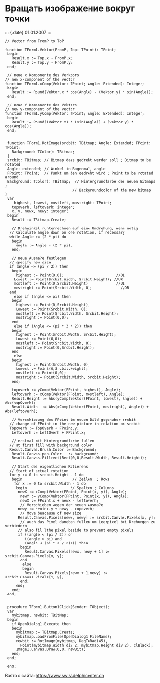Вращать изображение вокруг точки
================================

::: {.date}
01.01.2007
:::

    // Vector from FromP to ToP 
     
    function TForm1.Vektor(FromP, Top: TPoint): TPoint;
     begin
       Result.x := Top.x - FromP.x;
       Result.y := Top.y - FromP.y;
     end;
     
     // neue x Komponente des Verktors 
    // new x-component of the vector 
    function TForm1.xComp(Vektor: TPoint; Angle: Extended): Integer;
     begin
       Result := Round(Vektor.x * cos(Angle) - (Vektor.y) * sin(Angle));
     end;
     
     // neue Y-Komponente des Vektors 
    // new y-component of the vector 
    function TForm1.yComp(Vektor: TPoint; Angle: Extended): Integer;
     begin
       Result := Round((Vektor.x) * (sin(Angle)) + (vektor.y) * cos(Angle));
     end;
     
     
     function TForm1.RotImage(srcbit: TBitmap; Angle: Extended; FPoint: TPoint;
       Background: TColor): TBitmap;
     { 
     srcbit: TBitmap; // Bitmap dass gedreht werden soll ; Bitmap to be rotated 
     Angle: extended; // Winkel in Bogenma?, angle 
     FPoint: TPoint;  // Punkt um den gedreht wird ; Point to be rotated around 
     Background: TColor): TBitmap;  // Hintergrundfarbe des neuen Bitmaps ; 
                                   // Backgroundcolor of the new bitmap 
    }
     var
        highest, lowest, mostleft, mostright: TPoint;
       topoverh, leftoverh: integer;
       x, y, newx, newy: integer;
     begin
       Result := TBitmap.Create;
     
       // Drehwinkel runterrechnen auf eine Umdrehung, wenn notig 
      // Calculate angle down on one rotation, if necessary 
      while Angle >= (2 * pi) do
       begin
         angle := Angle - (2 * pi);
       end;
     
       // neue Ausma?e festlegen 
      // specify new size 
      if (angle <= (pi / 2)) then
       begin
         highest := Point(0,0);                        //OL 
        Lowest := Point(Srcbit.Width, Srcbit.Height); //UR 
        mostleft := Point(0,Srcbit.Height);            //UL 
        mostright := Point(Srcbit.Width, 0);             //OR 
      end
        else if (angle <= pi) then
       begin
         highest := Point(0,Srcbit.Height);
         Lowest := Point(Srcbit.Width, 0);
         mostleft := Point(Srcbit.Width, Srcbit.Height);
         mostright := Point(0,0);
       end
        else if (Angle <= (pi * 3 / 2)) then
       begin
         highest := Point(Srcbit.Width, Srcbit.Height);
         Lowest := Point(0,0);
         mostleft := Point(Srcbit.Width, 0);
         mostright := Point(0,Srcbit.Height);
       end
        else
       begin
         highest := Point(Srcbit.Width, 0);
         Lowest := Point(0,Srcbit.Height);
         mostleft := Point(0,0);
         mostright := Point(Srcbit.Width, Srcbit.Height);
       end;
     
       topoverh := yComp(Vektor(FPoint, highest), Angle);
       leftoverh := xComp(Vektor(FPoint, mostleft), Angle);
       Result.Height := Abs(yComp(Vektor(FPoint, lowest), Angle)) + Abs(topOverh);
       Result.Width  := Abs(xComp(Vektor(FPoint, mostright), Angle)) + Abs(leftoverh);
     
       // Verschiebung des FPoint im neuen Bild gegenuber srcbit 
      // change of FPoint in the new picture in relation on srcbit 
      Topoverh := TopOverh + FPoint.y;
       Leftoverh := LeftOverh + FPoint.x;
     
       // erstmal mit Hintergrundfarbe fullen 
      // at first fill with background color 
      Result.Canvas.Brush.Color := Background;
       Result.Canvas.pen.Color   := background;
       Result.Canvas.Fillrect(Rect(0,0,Result.Width, Result.Height));
     
       // Start des eigentlichen Rotierens 
      // Start of actual rotation 
      for y := 0 to srcbit.Height - 1 do
       begin                       // Zeilen  ; Rows 
        for x := 0 to srcbit.Width - 1 do
         begin                    // Spalten ; Columns 
          newX := xComp(Vektor(FPoint, Point(x, y)), Angle);
           newY := yComp(Vektor(FPoint, Point(x, y)), Angle);
           newX := FPoint.x + newx - leftoverh;
           // Verschieben wegen der neuen Ausma?e 
          newy := FPoint.y + newy - topoverh;
           // Move beacause of new size 
          Result.Canvas.Pixels[newx, newy] := srcbit.Canvas.Pixels[x, y];
           // auch das Pixel daneben fullen um Leerpixel bei Drehungen zu verhindern 
          // also fil lthe pixel beside to prevent empty pixels 
          if ((angle < (pi / 2)) or
             ((angle > pi) and
             (angle < (pi * 3 / 2)))) then
           begin
             Result.Canvas.Pixels[newx, newy + 1] := srcbit.Canvas.Pixels[x, y];
           end
            else
            begin
             Result.Canvas.Pixels[newx + 1,newy] := srcbit.Canvas.Pixels[x, y];
           end;
         end;
       end;
     end;
     
     
     procedure TForm1.Button1Click(Sender: TObject);
     var
       mybitmap, newbit: TBitMap;
     begin
       if OpenDialog1.Execute then
       begin
         mybitmap := TBitmap.Create;
         mybitmap.LoadFromFile(OpenDialog1.FileName);
         newbit := RotImage(mybitmap, DegToRad(45),
           Point(mybitmap.Width div 2, mybitmap.Height div 2), clBlack);
         Image1.Canvas.Draw(0,0, newBit);
       end;
     end;
     
     end;

Взято с сайта: <https://www.swissdelphicenter.ch>
